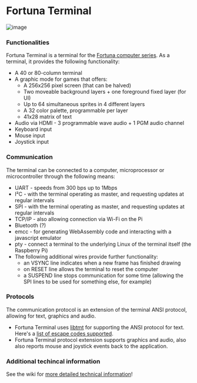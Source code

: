 # Fortuna Terminal

![image](https://user-images.githubusercontent.com/84652/215353776-29afeb20-d336-4596-835f-49292c930799.png)

### Functionalities

Fortuna Terminal is a terminal for the [Fortuna computer series](https://fortuna-computers.github.io/). As a terminal, it provides the following functionality:

 - A 40 or 80-column terminal
 - A graphic mode for games that offers:
   - A 256x256 pixel screen (that can be halved)
   - Two moveable background layers + one foreground fixed layer (for UI)
   - Up to 64 simultaneous sprites in 4 different layers
   - A 32 color palette, programmable per layer
   - 41x28 matrix of text
 - Audio via HDMI - 3 programmable wave audio + 1 PGM audio channel
 - Keyboard input
 - Mouse input
 - Joystick input
 
 ### Communication
 
 The terminal can be connected to a computer, microprocessor or microcontroller through the following means:
 
 - UART - speeds from 300 bps up to 1Mbps
 - I²C - with the terminal operating as master, and requesting updates at regular intervals
 - SPI - with the terminal operating as master, and requesting updates at regular intervals
 - TCP/IP - also allowing connection via Wi-Fi on the Pi
 - Bluetooth (?)
 - emcc - for generating WebAssembly code and interacting with a javascript emulator
 - pty - connect a terminal to the underlying Linux of the terminal itself (the Raspberry Pi)
 - The following additional wires provide further functionality:
   - an VSYNC line indicates when a new frame has finished drawing
   - on RESET line allows the terminal to reset the computer
   - a SUSPEND line stops communication for some time (allowing the SPI lines to be used for something else, for example)

### Protocols

The communication protocol is an extension of the terminal ANSI protocol, allowing for text, graphics and audio.

- Fortuna Terminal uses [libtmt](https://github.com/deadpixi/libtmt) for supporting the ANSI protocol for text. Here's a [list of escape codes supported](https://github.com/deadpixi/libtmt#supported-input-and-escape-sequences).
- Fortuna Terminal protocol extension supports graphics and audio, also also reports mouse and joystick events back to the application. 
 
### Additional techincal information
 
See the wiki for [more detailed technical information](https://github.com/andrenho/fortuna-terminal/wiki)!
